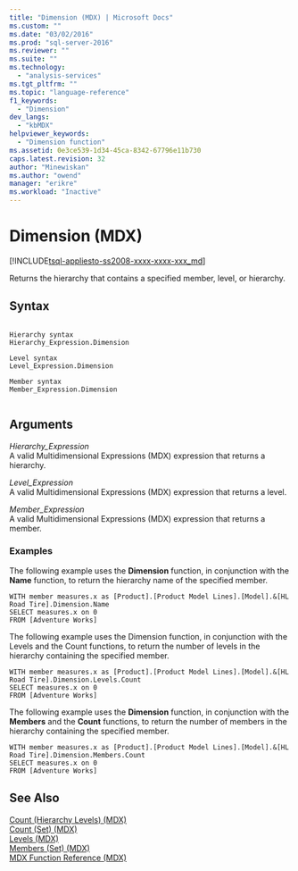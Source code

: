 ```yaml
---
title: "Dimension (MDX) | Microsoft Docs"
ms.custom: ""
ms.date: "03/02/2016"
ms.prod: "sql-server-2016"
ms.reviewer: ""
ms.suite: ""
ms.technology: 
  - "analysis-services"
ms.tgt_pltfrm: ""
ms.topic: "language-reference"
f1_keywords: 
  - "Dimension"
dev_langs: 
  - "kbMDX"
helpviewer_keywords: 
  - "Dimension function"
ms.assetid: 0e3ce539-1d34-45ca-8342-67796e11b730
caps.latest.revision: 32
author: "Minewiskan"
ms.author: "owend"
manager: "erikre"
ms.workload: "Inactive"
---
```

# Dimension (MDX)
[!INCLUDE[tsql-appliesto-ss2008-xxxx-xxxx-xxx_md](../includes/tsql-appliesto-ss2008-xxxx-xxxx-xxx-md.md)]

  Returns the hierarchy that contains a specified member, level, or hierarchy.  
  
## Syntax  
  
```  
  
Hierarchy syntax  
Hierarchy_Expression.Dimension  
  
Level syntax  
Level_Expression.Dimension  
  
Member syntax  
Member_Expression.Dimension  
  
```  
  
## Arguments  
 *Hierarchy_Expression*  
 A valid Multidimensional Expressions (MDX) expression that returns a hierarchy.  
  
 *Level_Expression*  
 A valid Multidimensional Expressions (MDX) expression that returns a level.  
  
 *Member_Expression*  
 A valid Multidimensional Expressions (MDX) expression that returns a member.  
  
### Examples  
 The following example uses the **Dimension** function, in conjunction with the **Name** function, to return the hierarchy name of the specified member.  
  
```  
WITH member measures.x as [Product].[Product Model Lines].[Model].&[HL Road Tire].Dimension.Name  
SELECT measures.x on 0  
FROM [Adventure Works]  
```  
  
 The following example uses the Dimension function, in conjunction with the Levels and the Count functions, to return the number of levels in the hierarchy containing the specified member.  
  
```  
WITH member measures.x as [Product].[Product Model Lines].[Model].&[HL Road Tire].Dimension.Levels.Count  
SELECT measures.x on 0  
FROM [Adventure Works]  
```  
  
 The following example uses the **Dimension** function, in conjunction with the **Members** and the **Count** functions, to return the number of members in the hierarchy containing the specified member.  
  
```  
WITH member measures.x as [Product].[Product Model Lines].[Model].&[HL Road Tire].Dimension.Members.Count  
SELECT measures.x on 0  
FROM [Adventure Works]  
```  
  
## See Also  
 [Count &#40;Hierarchy Levels&#41; &#40;MDX&#41;](../mdx/count-hierarchy-levels-mdx.md)   
 [Count &#40;Set&#41; &#40;MDX&#41;](../mdx/count-set-mdx.md)   
 [Levels &#40;MDX&#41;](../mdx/levels-mdx.md)   
 [Members &#40;Set&#41; &#40;MDX&#41;](../mdx/members-set-mdx.md)   
 [MDX Function Reference &#40;MDX&#41;](../mdx/mdx-function-reference-mdx.md)  
  
  
